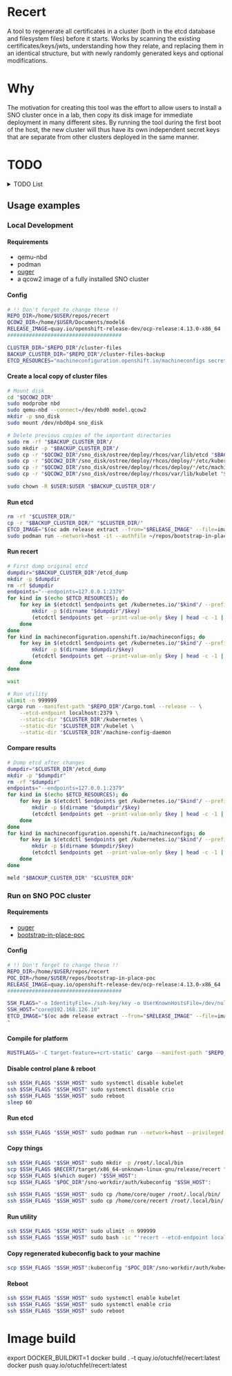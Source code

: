 # Recert

A tool to regenerate all certificates in a cluster (both in the etcd database
and filesystem files) before it starts. Works by scanning the existing
certificates/keys/jwts, understanding how they relate, and replacing them in an
identical structure, but with newly randomly generated keys and optional
modifications.

# Why

The motivation for creating this tool was the effort to allow users to install
a SNO cluster once in a lab, then copy its disk image for immediate deployment
in many different sites. By running the tool during the first boot of the host,
the new cluster will thus have its own independent secret keys that are
separate from other clusters deployed in the same manner.

# TODO

<details>
  <summary>TODO List</summary>

## Critical
- [ ] Figure out ACM integration - how do we ensure certs relating to the spoke-hub relationship also get regenerated
- [ ] Figure out why /etc/machine-config-daemon/currentconfig doesn't get regenerated (probably because *sometimes* it's missing a `kind` field)
- [ ] Create new serial numbers for regenerated certs
- [ ] Make sure cert fingerprint matches after key regeneration (also must match signer)
- [ ] Use the same RSA bit size as the original key
- [ ] Don't use RSA everywhere - EC certs/keys should still be EC
    - [ ] Remove the code to adjust the signature algorithm identifer once we've done that as it's no longer needed
- [ ] Allow cert modification plugins (e.g. expiration change for testing, CN/SAN adjustment for image-based SNO)
- [ ] Leave traces everywhere - PEM comments, resource annotations, etc to indicate that the resource has been modified
- [ ] Create a very informative summary that can be used to debug the cert regen in prod
- [ ] Give users an option to regenerate pointer ignitions
- [ ] Regenerate filesystem standalone token file (localhost-recovery-client-token/token)


## Performance 

- [ ] Consider recalculating machine-config hashes hack to make machine-config start faster
    - [ ] Or just delete `/etc/machine-config-daemon` and hope MCO starts fast enough
- [ ] Delete leases to make operators start faster

## Nice to have
- [ ] Output kubeconfig as YAML and not JSON to make it look nicer
- [ ] Somehow have built-in ouger functionality instead of shelling out to ouger
- [ ] Remove OLM package server hack
- [ ] Somehow reduce binary size
- [ ] Get rid of unnecessary dependencies. Right now we have more than 300
- [ ] Convert from resource YAML to etcd key-value key more gracefuly
- [ ] Find proof that root-ca private key is actually missing
- [ ] Get rid of the external certs list
- [ ] Move to a crypto lib that actually supports hybrid certs (EC signing RSA or vice versa) instead of shelling out to openssl for it
- [ ] When shelling out to openssl to check if cert A signed cert B, construct the command in such a way that if A == B, then it will not give a green result when said cert is not self signed
- [ ] Add warnings when the certs already expired. Plugin idea: extend expiration
- [ ] Fix all code TODO comments

</details>

## Usage examples

### Local Development

#### Requirements

* qemu-nbd
* podman
* [ouger](https://github.com/omertuc/ouger)
* a qcow2 image of a fully installed SNO cluster

#### Config

```bash
# !! Don't forget to change these !!
REPO_DIR=/home/$USER/repos/recert
QCOW2_DIR=/home/$USER/Documents/model6
RELEASE_IMAGE=quay.io/openshift-release-dev/ocp-release:4.13.0-x86_64
#####################################

CLUSTER_DIR="$REPO_DIR"/cluster-files
BACKUP_CLUSTER_DIR="$REPO_DIR"/cluster-files-backup
ETCD_RESOURCES="machineconfiguration.openshift.io/machineconfigs secrets configmaps validatingwebhookconfigurations apiregistration.k8s.io/apiservices"
```

#### Create a local copy of cluster files

```bash
# Mount disk
cd "$QCOW2_DIR"
sudo modprobe nbd
sudo qemu-nbd --connect=/dev/nbd0 model.qcow2
mkdir -p sno_disk
sudo mount /dev/nbd0p4 sno_disk

# Delete previous copies of the important directories
sudo rm -rf "$BACKUP_CLUSTER_DIR"/
sudo mkdir -p "$BACKUP_CLUSTER_DIR"/
sudo cp -r "$QCOW2_DIR"/sno_disk/ostree/deploy/rhcos/var/lib/etcd "$BACKUP_CLUSTER_DIR"/etcd
sudo cp -r "$QCOW2_DIR"/sno_disk/ostree/deploy/rhcos/deploy/*/etc/kubernetes "$BACKUP_CLUSTER_DIR"/kubernetes
sudo cp -r "$QCOW2_DIR"/sno_disk/ostree/deploy/rhcos/deploy/*/etc/machine-config-daemon "$BACKUP_CLUSTER_DIR"/machine-config-daemon
sudo cp -r "$QCOW2_DIR"/sno_disk/ostree/deploy/rhcos/var/lib/kubelet "$BACKUP_CLUSTER_DIR"/kubelet

sudo chown -R $USER:$USER "$BACKUP_CLUSTER_DIR"/
```

#### Run etcd

```bash
rm -rf "$CLUSTER_DIR/" 
cp -r "$BACKUP_CLUSTER_DIR/" "$CLUSTER_DIR/" 
ETCD_IMAGE="$(oc adm release extract --from="$RELEASE_IMAGE" --file=image-references | jq '.spec.tags[] | select(.name == "etcd").from.name' -r)"
sudo podman run --network=host -it --authfile ~/repos/bootstrap-in-place-poc/registry-config.json --entrypoint etcd -v $CLUSTER_DIR/etcd:/store ${ETCD_IMAGE} --name editor --data-dir /store
```

#### Run recert

```bash
# First dump original etcd
dumpdir="$BACKUP_CLUSTER_DIR"/etcd_dump
mkdir -p $dumpdir
rm -rf $dumpdir
endpoints="--endpoints=127.0.0.1:2379"
for kind in $(echo $ETCD_RESOURCES); do
    for key in $(etcdctl $endpoints get /kubernetes.io/"$kind"/ --prefix --keys-only); do
        mkdir -p $(dirname "$dumpdir"/$key)
        (etcdctl $endpoints get --print-value-only $key | head -c -1 | ouger decode > "$dumpdir"/$key.yaml)&
    done
done
for kind in machineconfiguration.openshift.io/machineconfigs; do
    for key in $(etcdctl $endpoints get /kubernetes.io/"$kind"/ --prefix --keys-only); do
        mkdir -p $(dirname $dumpdir/$key)
        (etcdctl $endpoints get --print-value-only $key | head -c -1 | toyaml > "$dumpdir"/$key.yaml)&
    done
done

wait

# Run utility
ulimit -n 999999
cargo run --manifest-path "$REPO_DIR"/Cargo.toml --release -- \
    --etcd-endpoint localhost:2379 \
    --static-dir "$CLUSTER_DIR"/kubernetes \
    --static-dir "$CLUSTER_DIR"/kubelet \
    --static-dir "$CLUSTER_DIR"/machine-config-daemon
```

#### Compare results

```bash
# Dump etcd after changes
dumpdir="$CLUSTER_DIR"/etcd_dump
mkdir -p "$dumpdir"
rm -rf "$dumpdir"
endpoints="--endpoints=127.0.0.1:2379"
for kind in $(echo $ETCD_RESOURCES); do
    for key in $(etcdctl $endpoints get /kubernetes.io/"$kind"/ --prefix --keys-only); do
        mkdir -p $(dirname "$dumpdir"/$key)
        (etcdctl $endpoints get --print-value-only $key | head -c -1 | ouger decode > "$dumpdir"/$key.yaml)&
    done
done
for kind in machineconfiguration.openshift.io/machineconfigs; do
    for key in $(etcdctl $endpoints get /kubernetes.io/"$kind"/ --prefix --keys-only); do
        mkdir -p $(dirname $dumpdir/$key)
        (etcdctl $endpoints get --print-value-only $key | head -c -1 | toyaml > "$dumpdir"/$key.yaml)&
    done
done

meld "$BACKUP_CLUSTER_DIR" "$CLUSTER_DIR" 
```

### Run on SNO POC cluster

#### Requirements

* [ouger](https://github.com/omertuc/ouger)
* [bootstrap-in-place-poc](https://github.com/eranco74/bootstrap-in-place-poc)

#### Config

```bash
# !! Don't forget to change these !!
REPO_DIR=/home/$USER/repos/recert
POC_DIR=/home/$USER/repos/bootstrap-in-place-poc
RELEASE_IMAGE=quay.io/openshift-release-dev/ocp-release:4.13.0-x86_64
#####################################

SSH_FLAGS="-o IdentityFile=./ssh-key/key -o UserKnownHostsFile=/dev/null -o StrictHostKeyChecking=no core@192.168.126.10"
SSH_HOST="core@192.168.126.10"
ETCD_IMAGE="$(oc adm release extract --from="$RELEASE_IMAGE" --file=image-references | jq '.spec.tags[] | select(.name == "etcd").from.name' -r)"
"
```

#### Compile for platform
```bash
RUSTFLAGS='-C target-feature=+crt-static' cargo --manifest-path "$REPO_DIR"/Cargo.toml build --release --target x86_64-unknown-linux-gnu
```

#### Disable control plane & reboot

```bash
ssh $SSH_FLAGS "$SSH_HOST" sudo systemctl disable kubelet
ssh $SSH_FLAGS "$SSH_HOST" sudo systemctl disable crio
ssh $SSH_FLAGS "$SSH_HOST" sudo reboot 
sleep 60
```

#### Run etcd

```bash
ssh $SSH_FLAGS "$SSH_HOST" sudo podman run --network=host --privileged --entrypoint etcd -v /var/lib/etcd:/store ${ETCD_IMAGE} --name editor --data-dir /store
```

#### Copy things

```bash
ssh $SSH_FLAGS "$SSH_HOST" sudo mkdir -p /root/.local/bin
scp $SSH_FLAGS $RECERT/target/x86_64-unknown-linux-gnu/release/recert "$SSH_HOST":recert
scp $SSH_FLAGS $(which ouger) "$SSH_HOST":
scp $SSH_FLAGS "$POC_DIR"/sno-workdir/auth/kubeconfig "$SSH_HOST":

ssh $SSH_FLAGS "$SSH_HOST" sudo cp /home/core/ouger /root/.local/bin/
ssh $SSH_FLAGS "$SSH_HOST" sudo cp /home/core/recert /root/.local/bin/
```

#### Run utility

```bash
ssh $SSH_FLAGS "$SSH_HOST" sudo ulimit -n 999999
ssh $SSH_FLAGS "$SSH_HOST" sudo bash -ic "'recert --etcd-endpoint localhost:2379 --static-dir /etc/kubernetes --static-dir /var/lib/kubelet --static-dir /etc/machine-config-daemon --kubeconfig /home/core/kubeconfig'"
```

#### Copy regenerated kubeconfig back to your machine
```bash
scp $SSH_FLAGS "$SSH_HOST":kubeconfig "$POC_DIR"/sno-workdir/auth/kubeconfig2
```

#### Reboot
```bash
ssh $SSH_FLAGS "$SSH_HOST" sudo systemctl enable kubelet
ssh $SSH_FLAGS "$SSH_HOST" sudo systemctl enable crio
ssh $SSH_FLAGS "$SSH_HOST" sudo reboot 
```

# Image build

export DOCKER_BUILDKIT=1
docker build . -t quay.io/otuchfel/recert:latest
docker push quay.io/otuchfel/recert:latest
